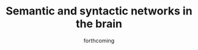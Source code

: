 ---
title: Semantic and syntactic networks in the brain
authors:
- admin
- Gesa Hartwigsen
date: forthcoming
publishDate: '2024-12-02'
publication_types:
- chapter
publication: '*Transcranial Electrical Stimulation in Aphasia and Acquired Language Disorders*'
tags:
- Language
- Semantic Cognition
- Book chapter

featured: false

url_pdf: ''
url_code: ''
url_dataset: ''
url_poster: ''
url_project: ''
url_slides: ''
url_source: ''
url_video: ''

# Associated Projects (optional).
#   Associate this publication with one or more of your projects.
#   Simply enter your project's folder or file name without extension.
#   E.g. `internal-project` references `content/project/internal-project/index.md`.
#   Otherwise, set `projects: []`.
projects: []

reading_time: false
share: false
profile: false
---